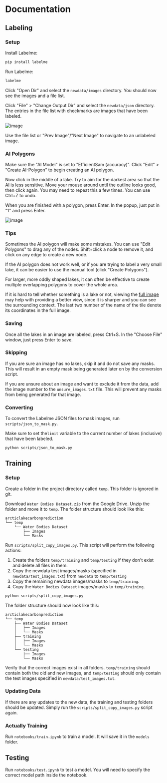 # Documentation

## Labeling

### Setup

Install Labelme:

```bash
pip install labelme
```

Run Labelme:

```bash
labelme
```

Click "Open Dir" and select the `newdata/images` directory. You should now see the images and a file list.

Click "File" > "Change Output Dir" and select the `newdata/json` directory. The entries in the file list
with checkmarks are images that have been labeled.

![image](https://github.com/user-attachments/assets/67e6c76a-101a-4e8c-aa01-4f260d202ce5)

Use the file list or "Prev Image"/"Next Image" to navigate to an unlabeled image.

### AI Polygons

Make sure the "AI Model" is set to "EfficientSam (accuracy)". Click "Edit" > "Create AI-Polygon" to begin creating an AI polygon.

Now click in the middle of a lake. Try to aim for the darkest area so that the AI is less sensitive. Move your mouse around until the outline looks good, then click again. You may need to repeat this a few times. You can use Ctrl+Z to undo.

When you are finished with a polygon, press Enter. In the popup, just put in "1" and press Enter.

![image](https://github.com/user-attachments/assets/ad222d37-549f-496b-8387-e9f88bd5554c)

### Tips

Sometimes the AI polygon will make some mistakes. You can use "Edit Polygons" to drag any of the nodes. Shift+click a node to remove it, and click on any edge to create a new node.

If the AI polygon does not work well, or if you are trying to label a very small lake, it can be easier to use the manual tool (click "Create Polygons").

For larger, more oddly shaped lakes, it can often be effective to create multiple overlapping polygons to cover the whole area.

If it is hard to tell whether something is a lake or not, viewing the [full image](https://drive.google.com/file/d/1adtjKAnc-Lfhgf7AT6I-UqnRaY8zfYPp/view) may help with providing a better view, since it is sharper and you can see the surrounding context. The last two number of the name of the tile denote its coordinates in the full image.

### Saving

Once all the lakes in an image are labeled, press Ctrl+S. In the "Choose File" window, just press Enter to save.

### Skipping

If you are sure an image has no lakes, skip it and do not save any masks. This will result in an empty mask being generated later on by the conversion script.

If you are unsure about an image and want to exclude it from the data, add the image number to the `unsure_images.txt` file. This will prevent any masks from being generated for that image.

### Converting

To convert the Labelme JSON files to mask images, run `scripts/json_to_mask.py`.

Make sure to set the`limit` variable to the current number of lakes (inclusive) that have been labeled.

```bash
python scripts/json_to_mask.py
```

## Training

### Setup

Create a folder in the project directory called `temp`. This folder is ignored in git.

Download `Water Bodies Dataset.zip` from the Google Drive. Unzip the folder and move it to `temp`. The folder structure should look like this:

```
arcticlakecarbonprediction
└── temp
    └── Water Bodies Dataset
        ├── Images
        └── Masks
```

Run `scripts/split_copy_images.py`. This script will perform the following actions:

1. Create the folders `temp/training` and `temp/testing` if they don't exist and delete all files in them.
2. Copy the newdata test images/masks (specified in `newdata/test_images.txt`) from `newdata` to `temp/testing`
3. Copy the remaining newdata images/masks to `temp/training`.
4. Copy the `Water Bodies Dataset` images/masks to `temp/training`.

```bash
python scripts/split_copy_images.py
```

The folder structure should now look like this:

```
arcticlakecarbonprediction
└── temp
    ├── Water Bodies Dataset
    │   ├── Images
    │   └── Masks
    ├── training
    │   ├── Images
    │   └── Masks
    └── testing
        ├── Images
        └── Masks
```

Verify that the correct images exist in all folders. `temp/training` should contain both the old and new images, and `temp/testing` should only contain the test images specified in `newdata/test_images.txt`.

### Updating Data

If there are any updates to the new data, the training and testing folders should be updated. Simply run the `scripts/split_copy_images.py` script again.

### Actually Training

Run `notebooks/train.ipynb` to train a model. It will save it in the `models` folder.

## Testing

Run `notebooks/test.ipynb` to test a model. You will need to specify the correct model path inside the notebook.

